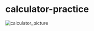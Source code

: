 # calculator-practice

![calculator_picture](https://user-images.githubusercontent.com/65301939/159130049-b7cbfc1e-756b-4f56-bc4f-387a9bbb2c8a.png)

